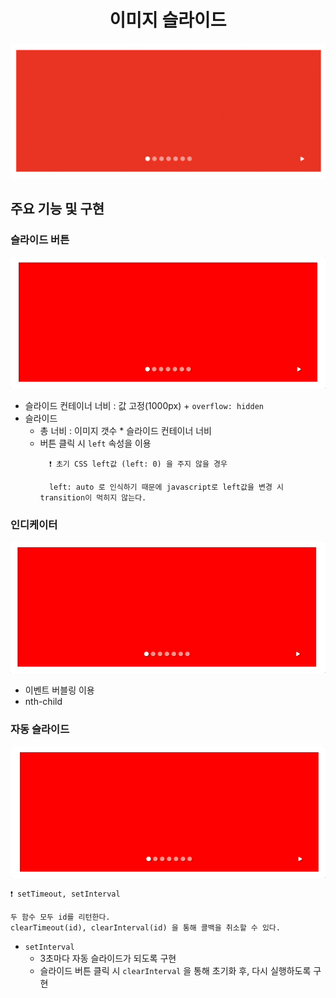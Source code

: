 <h1 align="center">이미지 슬라이드</h1>

![thumbnail](./README.assets/thumbnail.png)

## 주요 기능 및 구현

### 슬라이드 버튼

![슬라이드버튼](./README.assets/슬라이드버튼.gif)

- 슬라이드 컨테이너 너비 : 값 고정(1000px) + `overflow: hidden`
- 슬라이드
  - 총 너비 : 이미지 갯수 * 슬라이드 컨테이너 너비
  - 버튼 클릭 시 `left` 속성을 이용
    ```
      ❗️ 초기 CSS left값 (left: 0) 을 주지 않을 경우

      left: auto 로 인식하기 때문에 javascript로 left값을 변경 시 transition이 먹히지 않는다.
    ```

### 인디케이터

![인디케이터](./README.assets/인디케이터.gif)

- 이벤트 버블링 이용
- nth-child

### 자동 슬라이드

![자동슬라이드](./README.assets/자동슬라이드.gif)

```
❗️ setTimeout, setInterval

두 함수 모두 id를 리턴한다.
clearTimeout(id), clearInterval(id) 을 통해 콜백을 취소할 수 있다.
```

- `setInterval`
  - 3초마다 자동 슬라이드가 되도록 구현
  - 슬라이드 버튼 클릭 시 `clearInterval` 을 통해 초기화 후, 다시 실행하도록 구현
